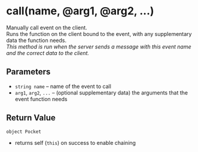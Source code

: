 # call(name, @arg1, @arg2, ...)
Manually call event on the client.  
Runs the function on the client bound to the event, with any supplementary data the function needs.  
*This method is run when the server sends a message with this event name and the correct data to the client.*

## Parameters
  - `string name` – name of the event to call
  - `arg1`, `arg2`, `...` – (optional supplementary data) the arguments that the event function needs

## Return Value
`object Pocket`
  - returns self (`this`) on success to enable chaining
